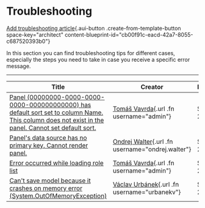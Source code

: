 # Troubleshooting

[Add troubleshooting article](https://confluence.origam.com?createDialogSpaceKey=architect&createDialogBlueprintId=cb00f91c-eacd-42a7-8055-c687520393b0){.aui-button .create-from-template-button space-key="architect" content-blueprint-id="cb00f91c-eacd-42a7-8055-c687520393b0"}

In this section you can find troubleshooting tips for different cases, especially the steps you need to take in case you receive a specific error message.

---

| Title                                                                                                                                                                                                                                                                                                               | Creator                                                                     | Modified     |
|---------------------------------------------------------------------------------------------------------------------------------------------------------------------------------------------------------------------------------------------------------------------------------------------------------------------|-----------------------------------------------------------------------------|--------------|
| [Panel (00000000-0000-0000-0000-000000000000) has default sort set to column Name. This column does not exist in the panel. Cannot set default sort.](/t/Panel-00000000-0000-0000-0000-000000000000-has-default-sort-set-to-column-Name-This-column-does-not-exist-in-the-panel-Cannot-set-default-sort) | [Tomáš Vavrda](/display/~admin){.url .fn username="admin"}                  | Sep 24, 2014 |
| [Panel's data source has no primary key. Cannot render panel.](/t/Panel-s-data-source-has-no-primary-key-Cannot-render-panel)                                                                                                                                                                             | [Ondrej Walter](/display/~ondrej.walter){.url .fn username="ondrej.walter"} | Sep 24, 2014 |
| [Error occurred while loading role list](/t/Error-occurred-while-loading-role-list)                                                                                                                                                                                                                 | [Tomáš Vavrda](/display/~admin){.url .fn username="admin"}                  | Sep 15, 2014 |
| [Can't save model because it crashes on memory error (System.OutOfMemoryException)](/t/Can-t-save-model-because-it-crashes-on-memory-error-System-OutOfMemoryException)                                                                                                                                   | [Václav Urbánek](/display/~urbanekv){.url .fn username="urbanekv"}          | Sep 04, 2014 |
